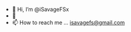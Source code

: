 - 👋 Hi, I’m @iSavageFSx
- 👀 
- 📫 How to reach me ... isavagefs@gmail.com

<!---
iSavageFSx/iSavageFSx is a ✨ special ✨ repository because its `README.md` (this file) appears on your GitHub profile.
You can click the Preview link to take a look at your changes.
--->
